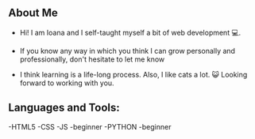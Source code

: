 ##  About Me

-  Hi! I am Ioana and I self-taught myself a bit of web development 💻.

-  If you know any way in which you think I can grow personally and professionally, don't hesitate to let me know

-  I think learning is a life-long process. Also, I like cats a lot. 😺 Looking forward to working with you.

##  Languages and Tools:
-HTML5
-CSS
-JS -beginner
-PYTHON -beginner

